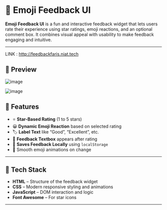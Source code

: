 # 🌟 Emoji Feedback UI

**Emoji Feedback UI** is a fun and interactive feedback widget that lets users rate their experience using star ratings, emoji reactions, and an optional comment box. It combines visual appeal with usability to make feedback engaging and intuitive.

---

LINK : http://feedbackfaris.niat.tech
## 📸 Preview

![image](https://github.com/user-attachments/assets/0cf7a3c4-06fd-4885-8efa-b7f0d51ef6d7)


![image](https://github.com/user-attachments/assets/96a4d423-8e0b-4d11-b31d-b00a889afa7f)


## 🎯 Features

- ⭐ **Star-Based Rating** (1 to 5 stars)
- 😀 **Dynamic Emoji Reaction** based on selected rating
- 🏷️ **Label Text** like “Good”, “Excellent”, etc.
- 💬 **Feedback Textbox** appears after rating
- 💾 **Saves Feedback Locally** using `localStorage`
- 🎨 Smooth emoji animations on change

---

## 🧱 Tech Stack

- **HTML** – Structure of the feedback widget
- **CSS** – Modern responsive styling and animations
- **JavaScript** – DOM interaction and logic
- **Font Awesome** – For star icons

---

